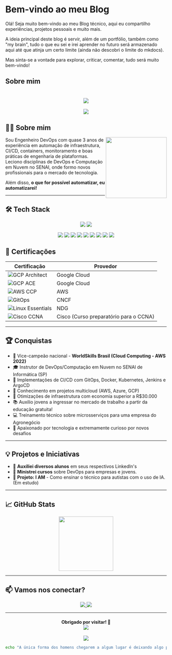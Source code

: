 # Bem-vindo ao meu Blog

Olá! Seja muito bem-vindo ao meu Blog técnico, aqui eu compartilho experiências, projetos pessoais e muito mais. 

A ideia principal deste blog é servir, além de um portfólio, também como "my brain", tudo o que eu sei e irei aprender no futuro será armazenado aqui até que atinja um certo limite (ainda não descobri o limite do mkdocs).

Mas sinta-se a vontade para explorar, criticar, comentar, tudo será muito bem-vindo!


## Sobre mim

<h1 align="center">
  <img src="https://capsule-render.vercel.app/api?type=waving&color=0:0f172a,100:1e293b&height=180&section=header&text=José%20Silva%20🚀&fontSize=40&fontColor=ffffff" />
</h1>

<p align="center">
  <img src="https://readme-typing-svg.herokuapp.com?font=Fira+Code&weight=500&size=21&pause=1000&color=38BDF8&width=450&lines=DevOps+Engineer+%7C+Cloud+Instructor+" />
</p>


## 👨‍💻 Sobre mim

<img align="right" height="190" src="https://cdn.pixabay.com/animation/2024/05/16/21/45/21-45-34-3_512.gif" />

Sou Engenheiro DevOps com quase 3 anos de experiência em automação de infraestrutura, CI/CD, containers, monitoramento e boas práticas de engenharia de plataformas. Leciono disciplinas de DevOps e Computação em Nuvem no SENAI, onde formo novos profissionais para o mercado de tecnologia.

Além disso, **o que for possível automatizar, eu automatizarei!**

---

## 🛠️ Tech Stack



<p align="center">
  <img src="https://skillicons.dev/icons?i=jenkins,bitbucket,linux,bash,gcp,github,aws,mysql,docker,terraform,kubernetes,vscode,windows,prometheus,grafana" />
  <img src="https://skillicons.dev/icons?i=git,nginx,flask,python,azure,ansible,postman"/>
</p>
<p align="center">
        <img src="https://img.shields.io/badge/Jira-0052CC?style=for-the-badge&logo=Jira&logoColor=whit">
        <img src="https://img.shields.io/badge/Slack-4A154B?style=for-the-badge&logo=slack&logoColor=white">
        <img src="https://img.shields.io/badge/Argo%20CD-1e0b3e?style=for-the-badge&logo=argo&logoColor=#d16044">
        <img src="https://img.shields.io/badge/Vagrant-1868F2?style=for-the-badge&logo=Vagrant&logoColor=white">
        <img src="https://img.shields.io/badge/Google_Play-414141?style=for-the-badge&logo=google-play&logoColor=white">
        <img src="https://img.shields.io/badge/Snyk-4C4A73?style=for-the-badge&logo=snyk&logoColor=white">
        <img src="https://img.shields.io/badge/Oracle-F80000?style=for-the-badge&logo=oracle&logoColor=black">
        <img src="https://img.shields.io/badge/Azure_DevOps-0078D7?style=for-the-badge&logo=azure-devops&logoColor=white">
        <img src="https://img.shields.io/badge/Sonarqube-5190cf?style=for-the-badge&logo=sonarqube&logoColor=white">
</p>



## 🏅 Certificações

| Certificação | Provedor |
|--------------|----------|
| ![GCP Architect](https://img.shields.io/badge/-Professional%20Cloud%20Architect-4285F4?logo=googlecloud&logoColor=white&style=flat) | Google Cloud |
| ![GCP ACE](https://img.shields.io/badge/-Associate%20Cloud%20Engineer-34A853?logo=googlecloud&logoColor=white&style=flat) | Google Cloud |
| ![AWS CCP](https://img.shields.io/badge/-AWS%20Cloud%20Practitioner-FF9900?logo=amazonaws&logoColor=white&style=flat) | AWS |
| ![GitOps](https://img.shields.io/badge/-GitOps%20Certified-blue?logo=argo&style=flat) | CNCF |
| ![Linux Essentials](https://img.shields.io/badge/-Linux%20Essentials-2C2255?logo=linuxfoundation&logoColor=white&style=flat) | NDG |
| ![Cisco CCNA](https://img.shields.io/badge/-Cisco%20CCNA%20ITN-1D63ED?logo=cisco&logoColor=white&style=flat) | Cisco (Curso preparatório para o CCNA) |

---

## 🏆 Conquistas

- 🥈 Vice-campeão nacional - **WorldSkills Brasil (Cloud Computing - AWS 2022)**
- 🎓 Instrutor de DevOps/Computação em Nuvem no SENAI de Informática (SP)
- 🚀 Implementações de CI/CD com GitOps, Docker, Kubernetes, Jenkins e ArgoCD
- 🧠 Conhecimento em projetos multicloud (AWS, Azure, GCP)
- 💸 Otimizações de infraestrutura com economia superior a R$30.000
- 📚 Auxilio jovens a ingressar no mercado de trabalho a partir da educação gratuita!
- 💻 Treinamento técnico sobre microsserviços para uma empresa do Agronegócio
- 💾 Apaixonado por tecnologia e extremamente curioso por novos desafios

---

## 💡 Projetos e Iniciativas

- 📘 **Auxiliei diversos alunos** em seus respectivos LinkedIn's
- 📰 **Ministrei cursos** sobre DevOps para empresas e jovens.
- 📖 **Projeto: I AM** - Como ensinar o técnico para autistas com o uso de IA. (Em estudo)

---

## 📈 GitHub Stats

<p align="center">
  <img src="https://github-readme-streak-stats.herokuapp.com/?user=cl0uD-C1SC0&theme=tokyonight&hide_border=true" height="170"/>
</p>

---

## 📫 Vamos nos conectar?

<p align="center">
  <a href="https://www.linkedin.com/in/jgsiqueiraa/">
    <img src="https://img.shields.io/badge/-LinkedIn-0A66C2?logo=linkedin&logoColor=white&style=for-the-badge" />
  </a>
  <a href="https://github.com/cl0uD-C1SC0">
    <img src="https://img.shields.io/badge/-GitHub-181717?logo=github&logoColor=white&style=for-the-badge" />
  </a>
</p>

---

<h4 align="center">
   Obrigado por visitar! 🚀
   <div>
    <img src="https://komarev.com/ghpvc/?username=cl0uD-C1SC0">
   </div>
</h4>

<p align="center">
  <img src="https://capsule-render.vercel.app/api?type=waving&color=0:0f172a,100:1e293b&height=100&section=footer" />
</p>



```bash
echo "A única forma dos homens chegarem a algum lugar é deixando algo para trás. - Interestelar"
```